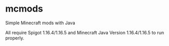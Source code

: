 # mcmods
Simple Minecraft mods with Java

All require Spigot 1.16.4/1.16.5 and Minecraft Java Version 1.16.4/1.16.5 to run properly.
